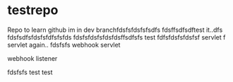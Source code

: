 # testrepo
Repo to learn github
im in dev branchfdsfsfdsfsfsdfs
fdsffsdfsdftest it..dfs
fdsfsdfsfdsfsfdfsfsfds
fdsfsfdsfsfdsfdsffsdfsfs
test
fdfsfdsfsfdsfsf
servlet f
servlet again..
fdsfsfs
webhook servlet

webhook listener

fdsfsfs
test
test
